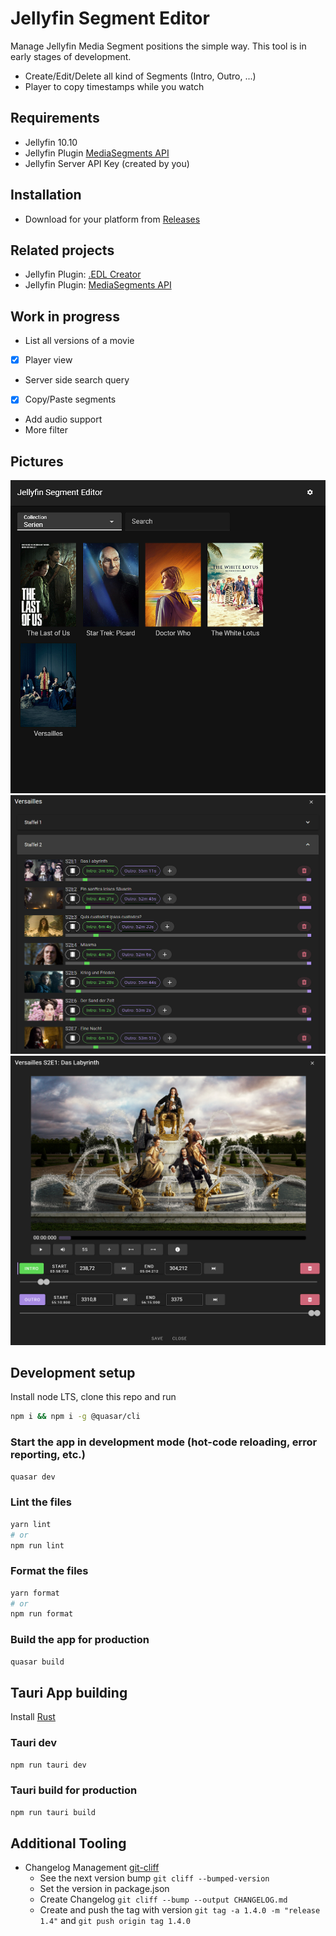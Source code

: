 # Jellyfin Segment Editor

Manage Jellyfin Media Segment positions the simple way. This tool is in early stages of development.

- Create/Edit/Delete all kind of Segments (Intro, Outro, ...)
- Player to copy timestamps while you watch

## Requirements

- Jellyfin 10.10
- Jellyfin Plugin [MediaSegments API](https://github.com/endrl/jellyfin-plugin-ms-api)
- Jellyfin Server API Key (created by you)

## Installation

- Download for your platform from [Releases](https://github.com/endrl/segment-editor/releases/latest)

## Related projects

- Jellyfin Plugin: [.EDL Creator](https://github.com/endrl/jellyfin-plugin-edl)
- Jellyfin Plugin: [MediaSegments API](https://github.com/endrl/jellyfin-plugin-ms-api)

## Work in progress

- List all versions of a movie
- [x] Player view
- Server side search query
- [x] Copy/Paste segments
- Add audio support
- More filter

## Pictures

![Overview](docs/editor-overview.png)
![TV Shows](docs/editor-tvshow.png)
![Player](docs/player-editor.png)

## Development setup

Install node LTS, clone this repo and run

```bash
npm i && npm i -g @quasar/cli
```

### Start the app in development mode (hot-code reloading, error reporting, etc.)

```bash
quasar dev
```

### Lint the files

```bash
yarn lint
# or
npm run lint
```

### Format the files

```bash
yarn format
# or
npm run format
```

### Build the app for production

```bash
quasar build
```

## Tauri App building

Install [Rust](https://www.rust-lang.org/learn/get-started)

### Tauri dev

```bash
npm run tauri dev
```

### Tauri build for production

```bash
npm run tauri build
```

## Additional Tooling

- Changelog Management [git-cliff](https://github.com/orhun/git-cliff)
  - See the next version bump `git cliff --bumped-version`
  - Set the version in package.json
  - Create Changelog `git cliff --bump --output CHANGELOG.md`
  - Create and push the tag with version `git tag -a 1.4.0 -m "release 1.4"` and `git push origin tag 1.4.0`
